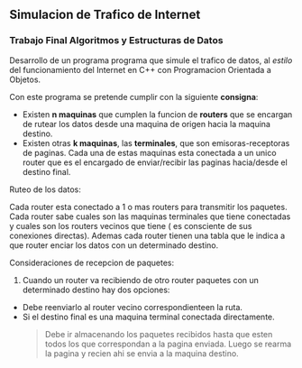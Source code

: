 ## **Simulacion de Trafico de Internet** 

### Trabajo Final Algoritmos y Estructuras de Datos 

Desarrollo de un programa programa que simule el trafico de datos, al *estilo* del funcionamiento del Internet en C++ con Programacion Orientada a Objetos.  

Con este programa se pretende cumplir con la siguiente **consigna**:


- Existen **n maquinas** que cumplen la funcion de **routers** que se encargan de rutear los datos desde una maquina de origen hacia la maquina destino.
- Existen otras **k maquinas**, las **terminales**, que son emisoras-receptoras de paginas. Cada una de estas maquinas esta conectada a un unico router que es el encargado de enviar/recibir las paginas hacia/desde el destino final.

Ruteo de los datos: 

Cada router esta conectado a 1 o mas routers para transmitir los paquetes. 
Cada router sabe cuales son las maquinas terminales que tiene conectadas y cuales son los routers vecinos que tiene ( es consciente de sus conexiones directas).
Ademas cada router tienen una tabla que le indica a que router enciar los datos con un determinado destino.

Consideraciones de recepcion de paquetes:

1. Cuando un router va recibiendo de otro router paquetes con un determinado destino hay dos opciones:

  - Debe reenviarlo al router vecino correspondienteen la ruta.
  - Si el destino final es una maquina terminal conectada directamente.
    > Debe ir almacenando los paquetes recibidos hasta que esten todos los que correspondan a la pagina enviada.
    > Luego se rearma la pagina y recien ahi se envia a la maquina destino.


